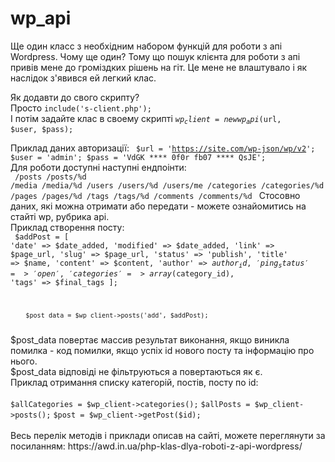 # wp_api
Ще один класс з необхідним набором функцій для роботи з апі Wordpress. 
Чому ще один? Тому що пошук клієнта для роботи з апі привів мене до громіздких рішень на гіт. Це мене не влаштувало і як наслідок з'явився ей легкий клас. 

Як додавти до свого скрипту? <br>
Просто  <code>include('s-client.php'); </code><br>
І потім задайте клас в своему скрипті <code>$wp_client = new wp_api($url, $user, $pass); </code><br>

Приклад даних авторизації:
 <code>
$url  = 'https://site.com/wp-json/wp/v2';
$user = 'admin';
$pass = 'VdGK **** 0f0r fb07 **** QsJE';
</code><br>
Для роботи доступні наступні ендпоінти:
<br><code>
/posts
/posts/%d
/media
/media/%d
/users
/users/%d
/users/me
/categories
/categories/%d
/pages
/pages/%d
/tags
/tags/%d
/comments
/comments/%d
</code>
Стосовно даних, які можна отримати або передати - можете ознайомитись на стайті wp, рубрика api.
<br>
Приклад створення посту:<br>
<code>
$addPost = [
			'date'    => $date_added,
			'modified' => $date_added,
			'link'    => $page_url,
			'slug'    => $page_url,
			'status'  => 'publish',
			'title'   => $name,
			'content' => $content,
			'author'  => $author_id,
			'ping_status'  => 'open',
			'categories' => array($category_id),
			'tags'    => $final_tags
		];

		$post_data = $wp_client->posts('add', $addPost);
</code>
$post_data повертає массив результат виконання, якщо виникла помилка - код помилки, якщо успіх id нового посту та інформацію про нього. <br>
$post_data відповіді не фільтруються а повертаються як є.<br>
Приклад отримання списку категорій, постів, посту по id:<br><br>
<code>$allCategories = $wp_client->categories();</code>
<code>$allPosts = $wp_client->posts();</code>
<code>$post = $wp_client->getPost($id);</code>
<br><br>
Весь перелік методів і приклади описав на сайті, можете переглянути за посиланням: https://awd.in.ua/php-klas-dlya-roboti-z-api-wordpress/
